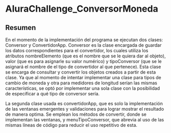 # AluraChallenge_ConversorMoneda

## Resumen
En el momento de la implementación del programa se ejecutan dos clases: Conversor y ConvertidorApp.
Conversor es la clase encargada de guardar los datos correspondientes para el convertidor, los cuales utiliza los atributos nombreElemento 
(que es el nombre que se le quiera dar al objeto), valor (que es para asignarle su valor numérico) y tipoConversor (que se le asignará el nombre de el tipo de convertidor al que pertenece).
Esta clase se encarga de consultar y convertir los objetos creados a partir de esta clase.
Ya que al momento de intentar implementar una clase para tipos de cambio de moneda y otra para medidores de longitud serían las mismas características, se optó por implementar 
una sola clase con la posibilidad de especificar a qué tipo de conversor sería.

La segunda clase usada es convertidorApp, que es solo la implementación de las ventanas emergentes y validaciones para lograr mostrar el resultado de manera optima.
Se emplean los métodos de convertir, donde se implementan las ventanas, y menuTipoConversor, que abrevia al uso de las mismas líneas de código para reducir el uso repetitivo de esta.


